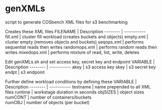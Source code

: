 # genXMLs
script to generate COSbench XML files for s3 benchmarking

Creates these XML files
FILENAME | Description
-------- | -----------
fill.xml | cluster fill workload (creates buckets and objects)
empty.xml | cluster empty (removes objects and buckets)
seqops.xml | performs sequential reads then writes
randomops.xml | performs random reads then writes
mixedops.xml | performs mixture of read, list, write, deletes

Edit genXMLs.sh and set access key, secret key and endpoint
VARIABLE | Description
-------- | -----------
akey | s3 access key
skey | s3 secret key
endpt | s3 endpoint

Further define workload conditions by defining these
VARIABLE | Description
-------- | -----------
testname | name prepended to all XML files
runtime | workstage duration in seconds
objSIZES | object sizes
numCONT | number of containers/buckets     
numOBJ  | number of objects (per bucket)
